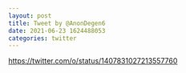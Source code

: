 ```yaml
--- 
layout: post 
title: Tweet by @AnonDegen6 
date: 2021-06-23 1624488053 
categories: twitter 
--- 
```

https://twitter.com/o/status/1407831027213557760